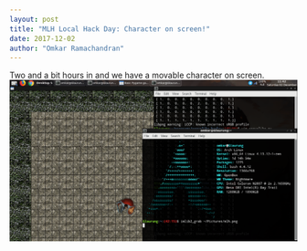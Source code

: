 ```yaml
---
layout: post
title: "MLH Local Hack Day: Character on screen!"
date: 2017-12-02
author: "Omkar Ramachandran"
---
```


Two and a bit hours in and we have a movable character on screen. ![Movable Player Chracter](../assets/mlh.png)
